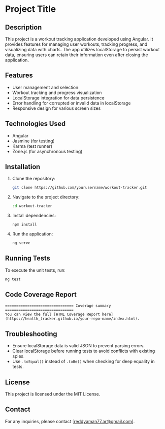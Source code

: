 # Project Title

## Description
This project is a workout tracking application developed using Angular. It provides features for managing user workouts, tracking progress, and visualizing data with charts. The app utilizes localStorage to persist workout data, ensuring users can retain their information even after closing the application.

## Features
- User management and selection
- Workout tracking and progress visualization
- LocalStorage integration for data persistence
- Error handling for corrupted or invalid data in localStorage
- Responsive design for various screen sizes

## Technologies Used
- Angular
- Jasmine (for testing)
- Karma (test runner)
- Zone.js (for asynchronous testing)

## Installation
1. Clone the repository:
   ```bash
   git clone https://github.com/yourusername/workout-tracker.git
   ```
2. Navigate to the project directory:
   ```bash
   cd workout-tracker
   ```
3. Install dependencies:
   ```bash
   npm install
   ```
4. Run the application:
   ```bash
   ng serve
   ```

## Running Tests
To execute the unit tests, run:
```bash
ng test
```

## Code Coverage Report
```
=============================== Coverage summary ===============================
You can view the full [HTML Coverage Report here](https://health_tracker.github.io/your-repo-name/index.html).
```

## Troubleshooting
- Ensure localStorage data is valid JSON to prevent parsing errors.
- Clear localStorage before running tests to avoid conflicts with existing spies.
- Use `.toEqual()` instead of `.toBe()` when checking for deep equality in tests.



## License
This project is licensed under the MIT License.

## Contact
For any inquiries, please contact [reddyaman77.ar@gmail.com].


